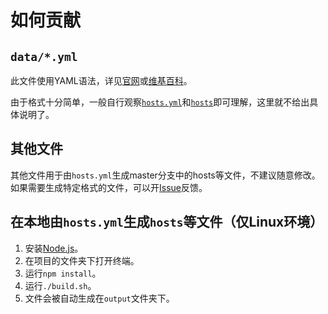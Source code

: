# 如何贡献

## `data/*.yml`

此文件使用YAML语法，详见[官网](http://yaml.org/)或[维基百科](https://zh.wikipedia.org/wiki/YAML)。

由于格式十分简单，一般自行观察[`hosts.yml`](https://github.com/googlehosts/hosts/blob/hosts-source/data/hosts.yml)和[`hosts`](https://github.com/googlehosts/hosts/blob/master/hosts-files/hosts)即可理解，这里就不给出具体说明了。

## 其他文件

其他文件用于由`hosts.yml`生成master分支中的hosts等文件，不建议随意修改。如果需要生成特定格式的文件，可以开[Issue](https://github.com/googlehosts/hosts/issues/new)反馈。

## 在本地由`hosts.yml`生成`hosts`等文件（仅Linux环境）

1. 安装[Node.js](https://nodejs.org/zh-cn/download/current/)。
2. 在项目的文件夹下打开终端。
3. 运行`npm install`。
4. 运行`./build.sh`。
5. 文件会被自动生成在`output`文件夹下。
